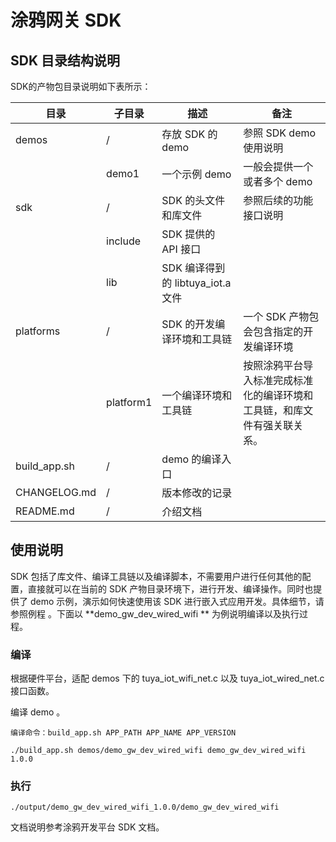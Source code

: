 # 涂鸦网关 SDK

## SDK 目录结构说明

SDK的产物包目录说明如下表所示：

| 目录         | 子目录    | 描述                             | 备注                                                         |
| ------------ | --------- | -------------------------------- | ------------------------------------------------------------ |
| demos        | /         | 存放 SDK 的 demo                 | 参照 SDK demo 使用说明                                       |
|              | demo1     | 一个示例 demo                    | 一般会提供一个或者多个 demo                                  |
| sdk          | /         | SDK 的头文件和库文件             | 参照后续的功能接口说明                                       |
|              | include   | SDK 提供的 API 接口              |                                                              |
|              | lib       | SDK 编译得到的 libtuya_iot.a 文件 |                                                              |
| platforms    | /         | SDK 的开发编译环境和工具链       | 一个 SDK 产物包会包含指定的开发编译环境                      |
|              | platform1 | 一个编译环境和工具链             | 按照涂鸦平台导入标准完成标准化的编译环境和工具链，和库文件有强关联关系。 |
| build_app.sh | /         | demo 的编译入口                  |                                                              |
| CHANGELOG.md | /         | 版本修改的记录                   |                                                              |
| README.md    | /         | 介绍文档                         |                                                              |

## 使用说明

SDK 包括了库文件、编译工具链以及编译脚本，不需要用户进行任何其他的配置，直接就可以在当前的 SDK 产物目录环境下，进行开发、编译操作。同时也提供了 demo 示例，演示如何快速使用该 SDK 进行嵌入式应用开发。具体细节，请参照例程 。下面以 **demo_gw_dev_wired_wifi ** 为例说明编译以及执行过程。

### 编译

根据硬件平台，适配 demos 下的  tuya_iot_wifi_net.c  以及 tuya_iot_wired_net.c 接口函数。


编译 demo 。

```
编译命令：build_app.sh APP_PATH APP_NAME APP_VERSION

./build_app.sh demos/demo_gw_dev_wired_wifi demo_gw_dev_wired_wifi 1.0.0
```

### 执行

```
./output/demo_gw_dev_wired_wifi_1.0.0/demo_gw_dev_wired_wifi
```



文档说明参考涂鸦开发平台 SDK 文档。


